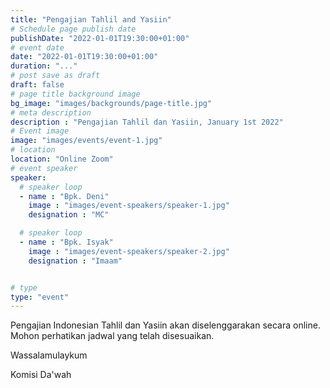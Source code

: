 ```yaml
---
title: "Pengajian Tahlil and Yasiin"
# Schedule page publish date
publishDate: "2022-01-01T19:30:00+01:00"
# event date
date: "2022-01-01T19:30:00+01:00"
duration: "..."
# post save as draft
draft: false
# page title background image
bg_image: "images/backgrounds/page-title.jpg"
# meta description
description : "Pengajian Tahlil dan Yasiin, January 1st 2022"
# Event image
image: "images/events/event-1.jpg"
# location
location: "Online Zoom"
# event speaker
speaker:
  # speaker loop
  - name : "Bpk. Deni"
    image : "images/event-speakers/speaker-1.jpg"
    designation : "MC"

  # speaker loop
  - name : "Bpk. Isyak"
    image : "images/event-speakers/speaker-2.jpg"
    designation : "Imaam"


# type
type: "event"
---
```


Pengajian Indonesian Tahlil dan Yasiin akan diselenggarakan secara online.
Mohon perhatikan jadwal yang telah disesuaikan.



Wassalamulaykum

Komisi Da'wah